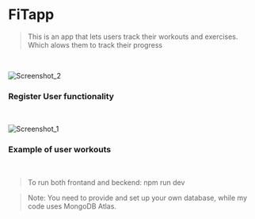 # FiTapp

>This is an app that lets users track their workouts and exercises. Which alows them to track their progress   
<br>

![Screenshot_2](https://user-images.githubusercontent.com/25284678/164915906-538c8ced-b9e6-4850-afd3-a3dd3cd1fa5a.png)
### Register User functionality

<br> 

![Screenshot_1](https://user-images.githubusercontent.com/25284678/164915890-1c12caac-0656-40da-a7f6-ddb80794ef87.png)
### Example of user workouts

<br>

> To run both frontand and beckend: npm run dev

>Note: You need to provide and set up your own database, while my code uses MongoDB Atlas.


